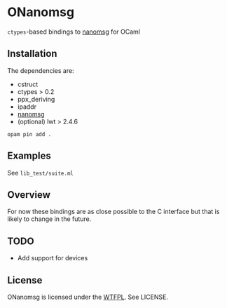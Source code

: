 # ONanomsg

`ctypes`-based bindings to [nanomsg](https://github.com/250bpm/nanomsg) for OCaml

## Installation

The dependencies are:
* cstruct
* ctypes > 0.2
* ppx_deriving
* ipaddr
* [nanomsg](https://github.com/250bpm/nanomsg)
* (optional) lwt > 2.4.6


```
opam pin add .
```

## Examples

See `lib_test/suite.ml`

## Overview

For now these bindings are as close possible to the C interface but that is
likely to change in the future.

## TODO

- Add support for devices

## License

ONanomsg is licensed under the [WTFPL](http://www.wtfpl.net/). See LICENSE.
